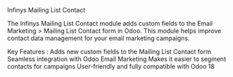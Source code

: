 Infinys Mailing List Contact


The Infinys Mailing List Contact module adds custom fields to the Email Marketing > Mailing List Contact form in Odoo. This module helps improve contact data management for your email marketing campaigns.

Key Features :
  Adds new custom fields to the Mailing List Contact form
  Seamless integration with Odoo Email Marketing
  Makes it easier to segment contacts for campaigns
  User-friendly and fully compatible with Odoo 18
